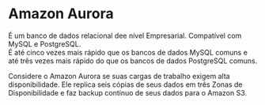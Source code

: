 # Amazon Aurora

É um banco de dados relacional dee nível Empresarial. Compatível com MySQL e PostgreSQL.  
É até cinco vezes mais rápido que os bancos de dados MySQL comuns e até três vezes mais rápido do que os bancos de dados PostgreSQL comuns.

Considere o Amazon Aurora se suas cargas de trabalho exigem alta disponibilidade. Ele replica seis cópias de seus dados em três Zonas de Disponibilidade e faz backup contínuo de seus dados para o Amazon S3.

